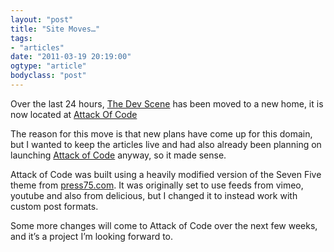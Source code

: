 ```yaml
---
layout: "post"
title: "Site Moves…"
tags: 
- "articles"
date: "2011-03-19 20:19:00"
ogtype: "article"
bodyclass: "post"
---
```


Over the last 24 hours, [The Dev Scene](http://thedevscene.com) has been moved to a new home, it is now located at [Attack Of Code](http://attackofcode.com)

The reason for this move is that new plans have come up for this domain, but I wanted to keep the articles live and had also already been planning on launching [Attack of Code](http://attackofcode.com) anyway, so it made sense.

Attack of Code was built using a heavily modified version of the Seven Five theme from [press75.com](http://press75.com). It was originally set to use feeds from vimeo, youtube and also from delicious, but I changed it to instead work with custom post formats.

Some more changes will come to Attack of Code over the next few weeks, and it’s a project I’m looking forward to.